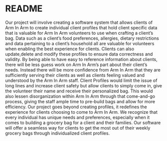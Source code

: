 # README

Our project will involve creating a software system that allows clients of Arm In Arm to create individual client profiles that hold client specific data that is valuable for Arm In Arm volunteers to use when crafting a client’s bag. Data such as a client’s food preferences, allergies, dietary restrictions and data pertaining to a client’s household all are valuable for volunteers when enabling the best experience for clients. Clients can also update,delete and modify these profiles to ensure data correctness and validity. By being able to have easy to reference information about clients, there will be less guess work on Arm In Arm’s part about their client’s needs. Instead there will be more confidence from Arm In Arm that they are sufficiently serving their clients as well as clients feeling valued and understood by the Arm In Arm staff. Client Profiles would limit the issue of long lines and increase client safety but allow clients to simply come in, give the volunteer their name and receive their personalized bag. This would also lessen disorganization within Arm In Arm through that come-and-go process, giving the staff ample time to pre-build bags and allow for more efficiency. Our project goes beyond creating profiles, it redefines the experience for clients choosing to come to Arm In Arm. We recognize that every individual has unique needs and preferences, especially when it comes to building a grocery bag for a client and their families. Our software will offer a seamless way for clients to get the most out of their weekly grocery bags through individualized client profiles.


